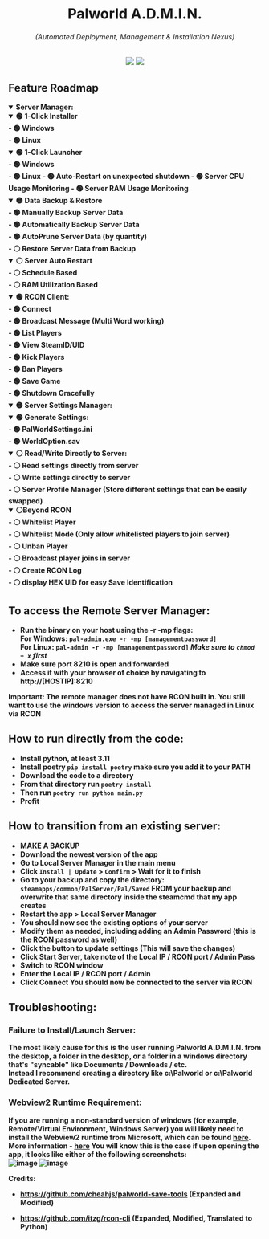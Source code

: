 <h1 align="center" >Palworld A.D.M.I.N.</h1>
<h6 align="center"> (Automated Deployment, Management & Installation Nexus)</h6>
<p align="center" >
  <image src="https://github.com/Lukium/palworld-servertools/assets/99280463/c2984273-8b7d-4f3f-8bf7-2917abcfc10d"></image>
  <image src="https://github.com/Lukium/palworld-servertools/assets/99280463/33a35f09-20b0-4048-8531-5420bfd4f658"></image>
</p>

## Feature Roadmap
<details open>
  <summary><b>Server Manager:<b></summary>
<details open>
  <summary>🟢 1-Click Installer</summary>
- 🟢 Windows<br>
- 🟢 Linux  
</details>
<details open>
  <summary>🟢 1-Click Launcher</summary>
- 🟢 Windows<br>
- 🟢 Linux 
- 🟢 Auto-Restart on unexpected shutdown
- 🟢 Server CPU Usage Monitoring
- 🟢 Server RAM Usage Monitoring
</details>
<details open>
  <summary>🟡 Data Backup & Restore</summary>
- 🟢 Manually Backup Server Data<br>
- 🟢 Automatically Backup Server Data<br>
- 🟢 AutoPrune Server Data (by quantity)<br>
- ⚪ Restore Server Data from Backup<br>
</details>
<details open>
  <summary>⚪ Server Auto Restart</summary>
- ⚪ Schedule Based<br>
- ⚪ RAM Utilization Based<br>
</details>
</details>

<details open>
  <summary>🟢 RCON Client:</summary>
- 🟢 Connect<br>
- 🟢 Broadcast Message (Multi Word working)<br>
- 🟢 List Players<br>
- 🟢 View SteamID/UID<br>
- 🟢 Kick Players<br>
- 🟢 Ban Players<br>
- 🟢 Save Game<br>
- 🟢 Shutdown Gracefully
</details>

<details open>
  <summary>🟡 Server Settings Manager:</summary>
  <details open>
    <summary>🟢 Generate Settings:</summary>
    - 🟢 PalWorldSettings.ini<br>
    - 🟢 WorldOption.sav
  </details>
  <details open>
    <summary>⚪ Read/Write Directly to Server:</summary>
  - ⚪ Read settings directly from server<br>
  - ⚪ Write settings directly to server<br>
  - ⚪ Server Profile Manager (Store different settings that can be easily swapped)
  </details>
</details>

<details open>
  <summary>⚪Beyond RCON</summary>
- ⚪ Whitelist Player<br>
- ⚪ Whitelist Mode (Only allow whitelisted players to join server)<br>
- ⚪ Unban Player<br>
- ⚪ Broadcast player joins in server<br>
- ⚪ Create RCON Log<br>
- ⚪ display HEX UID for easy Save Identification
</details>

## **To access the Remote Server Manager:**
- Run the binary on your host using the -r -mp flags:<br>
  For Windows: `pal-admin.exe -r -mp [managementpassword]`<br>
  For Linux: `pal-admin -r -mp [managementpassword]` _Make sure to `chmod + x` first_
- Make sure port 8210 is open and forwarded
- Access it with your browser of choice by navigating to http://[HOSTIP]:8210

**Important:**
The remote manager does not have RCON built in. You still want to use the windows version to access the server managed in Linux via RCON

## How to run directly from the code:
- Install python, at least 3.11
- Install poetry `pip install poetry` make sure you add it to your PATH
- Download the code to a directory
- From that directory run `poetry install`
- Then run `poetry run python main.py`
- Profit

## How to transition from an existing server:
- **MAKE A BACKUP**
- Download the newest version of the app
- Go to Local Server Manager in the main menu
- Click `Install | Update` > `Confirm` > Wait for it to finish
- Go to your backup and copy the directory:
`steamapps/common/PalServer/Pal/Saved` **FROM** your backup and overwrite that same directory inside the steamcmd that my app creates
- Restart the app > Local Server Manager
- You should now see the existing options of your server
- Modify them as needed, including adding an Admin Password (this is the RCON password as well)
- Click the button to update settings (This will save the changes)
- Click Start Server, take note of the Local IP / RCON port / Admin Pass
- Switch to RCON window
- Enter the Local IP / RCON port / Admin
- Click Connect
You should now be connected to the server via RCON

## Troubleshooting:
### Failure to Install/Launch Server:
The most likely cause for this is the user running Palworld A.D.M.I.N. from the desktop, a folder in the desktop, or a folder in a windows directory that's "syncable" like Documents / Downloads / etc.<br>
Instead I recommend creating a directory like c:\Palworld or c:\Palworld Dedicated Server.
### Webview2 Runtime Requirement:
If you are running a non-standard version of windows (for example, Remote/Virtual Environment, Windows Server) you will likely need to install the Webview2 runtime from Microsoft, which can be found [here](https://go.microsoft.com/fwlink/p/?LinkId=2124703). More information - [here](https://developer.microsoft.com/en-us/microsoft-edge/webview2/?form=MA13LH#download)
You will know this is the case if upon opening the app, it looks like either of the following screenshots:<br>
![image](https://github.com/Lukium/palworld-servertools/assets/99280463/582eac35-40f5-4a17-abec-55da4389a356)
![image](https://github.com/Lukium/palworld-servertools/assets/99280463/2f0d585e-af54-4236-9426-7cf36fee7c90)



Credits:

- https://github.com/cheahjs/palworld-save-tools (Expanded and Modified)

- https://github.com/itzg/rcon-cli (Expanded, Modified, Translated to Python)
